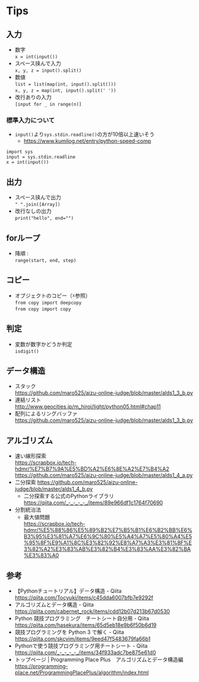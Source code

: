 # Tips

## 入力
- 数字  
`x = int(input())`
- スペース挟んで入力  
`x, y, z = input().split()`
- 数値  
`list = list(map(int, input().split()))`  
`x, y, z = map(int, input().split(' '))`
- 改行ありの入力  
`[input for _ in range(n)]`
### 標準入力について
- `input()`より`sys.stdin.readline()`の方が10倍以上速いそう
    - https://www.kumilog.net/entry/python-speed-comp  
```
import sys
input = sys.stdin.readline
x = int(input())
```
## 出力
-  スペース挟んで出力  
``" ".join([Array])``
- 改行なしの出力  
`print("hello", end="")`
## forループ
- 降順 :  
`range(start, end, step)`
## コピー
- オブジェクトのコピー（☓参照）  
`from copy import deepcopy`  
`from copy import copy`
## 判定
- 変数が数字かどうか判定  
`isdigit()`
## データ構造
- スタック  
https://github.com/maro525/aizu-online-judge/blob/master/alds1_3_b.py
- 連結リスト  
http://www.geocities.jp/m_hiroi/light/python05.html#chap11
- 配列によるリングバッファ  
https://github.com/maro525/aizu-online-judge/blob/master/alds1_3_b.py
## アルゴリズム
- 速い線形探索   
https://scrapbox.io/tech-hdmr/%E7%B7%9A%E5%BD%A2%E6%8E%A2%E7%B4%A2  
https://github.com/maro525/aizu-online-judge/blob/master/alds1_4_a.py
- 二分探索
https://github.com/maro525/aizu-online-judge/blob/master/alds1_4_b.py  
    - 二分探索する公式のPythonライブラリ  
https://qiita.com/_-_-_-_-_/items/89e966df1c1764f70690  
- 分割統治法
    - 最大値問題  
    https://scrapbox.io/tech-hdmr/%E5%88%86%E5%89%B2%E7%B5%B1%E6%B2%BB%E6%B3%95%E3%81%A7%E6%9C%80%E5%A4%A7%E5%80%A4%E5%95%8F%E9%A1%8C%E3%82%92%E8%A7%A3%E3%81%8F%E3%82%A2%E3%83%AB%E3%82%B4%E3%83%AA%E3%82%BA%E3%83%A0


## 参考
- 【Pythonチュートリアル】データ構造 - Qiita  
https://qiita.com/Tocyuki/items/c45dda6007bfb7e9292f
- アルゴリズムとデータ構造 - Qiita  
https://qiita.com/cabernet_rock/items/cdd12b07d213b67d0530
- Python 競技プログラミング　チートシート自分用 - Qiita  
https://qiita.com/hasekura/items/65d5eb18e9b6f50b6d19
- 競技プログラミングを Python 3 で解く - Qiita  
https://qiita.com/skcvim/items/9eed47f5483679fa66b1
- Pythonで使う競技プログラミング用チートシート - Qiita  
https://qiita.com/_-_-_-_-_/items/34f933adc7be875e61d0
- トップページ | Programming Place Plus　アルゴリズムとデータ構造編  
https://programming-place.net/ProgrammingPlacePlus/algorithm/index.html
